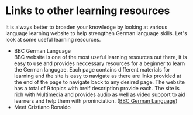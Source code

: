  <h1>Links to other learning resources</h1>

<p>It is always better to broaden your knowledge by looking at various language learning website to help strengthen German language skills. Let's look at some useful learning resources.</p>

<ul>
<li>BBC German Language<br>
BBC website is one of the most useful learning resources out there, it is easy to use and provides neccessary resources for a beginner to learn the German langugae. Each page contains different materials for learning and the site is easy to navigate as there are links provided at the end of the page to navigate back to any desired page. The website has a total of 9 topics with breif description provide each. The site is rich with Multimedia and provides audio as well as video support to aid learners and help them with proninciation. 
(<a href="http://www.bbc.co.uk/languages/german/"">BBC German Language</a>)
</li>
<li>Meet Cristiano Ronaldo</li>
</ul>


